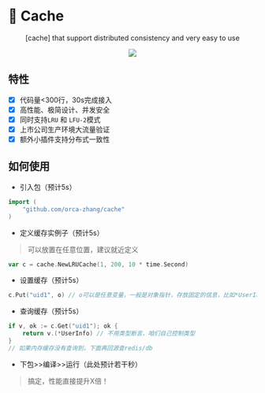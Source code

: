 # 🦄 Cache

<p align="center">[cache] that support distributed consistency and very easy to use</p>
<p align="center">
  <a href="https://github.com/orca-zhang/cache/blob/master/LICENSE">
    <img src="https://img.shields.io/badge/license-MIT-brightgreen.svg?style=flat">
  </a>
</p>

## 特性

- [x] 代码量<300行，30s完成接入
- [x] 高性能、极简设计、并发安全
- [x] 同时支持`LRU` 和 `LFU-2`模式
- [x] 上市公司生产环境大流量验证
- [x] 额外小插件支持分布式一致性

## 如何使用

- 引入包（预计5s）
``` go
import (
    "github.com/orca-zhang/cache"
)
```

- 定义缓存实例子（预计5s）
> 可以放置在任意位置，建议就近定义
``` go
var c = cache.NewLRUCache(1, 200, 10 * time.Second)
```

- 设置缓存（预计5s）
``` go
c.Put("uid1", o) // o可以是任意变量，一般是对象指针，存放固定的信息，比如*UserInfo
```

- 查询缓存（预计5s）
``` go
if v, ok := c.Get("uid1"); ok {
    return v.(*UserInfo) // 不用类型断言，咱们自己控制类型
}
// 如果内存缓存没有查询到，下面再回源查redis/db
```

- 下包>>编译>>运行（此处预计若干秒）
> 搞定，性能直接提升X倍！
